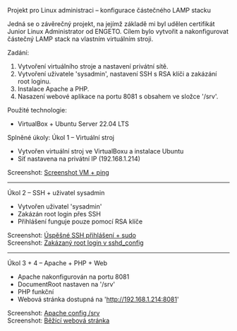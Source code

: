 Projekt pro Linux administraci – konfigurace částečného LAMP stacku

Jedná se o závěrečný projekt, na jejímž základě mi byl udělen certifikát Junior Linux Administrator od ENGETO.
Cílem bylo vytvořit a nakonfigurovat částečný LAMP stack na vlastním virtuálním stroji.

Zadání:
1. Vytvoření virtuálního stroje a nastavení privátní sítě.
2. Vytvoření uživatele 'sysadmin', nastavení SSH s RSA klíči a zakázání root loginu.
3. Instalace Apache a PHP.
4. Nasazení webové aplikace na portu 8081 s obsahem ve složce '/srv'.

Použité technologie:
- VirtualBox + Ubuntu Server 22.04 LTS

Splněné úkoly:
Úkol 1 – Virtuální stroj
- Vytvořen virtuální stroj ve VirtualBoxu a instalace Ubuntu 
- Síť nastavena na privátní IP (192.168.1.214)  

Screenshot: [Screenshot VM + ping](screenshots/task1_vm_ping.png)

---

Úkol 2 – SSH + uživatel sysadmin
- Vytvořen uživatel 'sysadmin' 
- Zakázán root login přes SSH
- Přihlášení funguje pouze pomocí RSA klíče  

Screenshot: [Úspěšné SSH přihlášení + sudo](screenshots/task2_ssh_key.png)  
Screenshot: [Zakázaný root login v sshd_config](screenshots/task2_root_disabled.png)

---

Úkol 3 + 4 – Apache + PHP + Web
- Apache nakonfigurován na portu 8081 
- DocumentRoot nastaven na '/srv'  
- PHP funkční  
- Webová stránka dostupná na 'http://192.168.1.214:8081'  

Screenshot: [Apache config /srv](screenshots/task3_apache_conf.png)  
Screenshot: [Běžící webová stránka](screenshots/task4_webpage.png)
